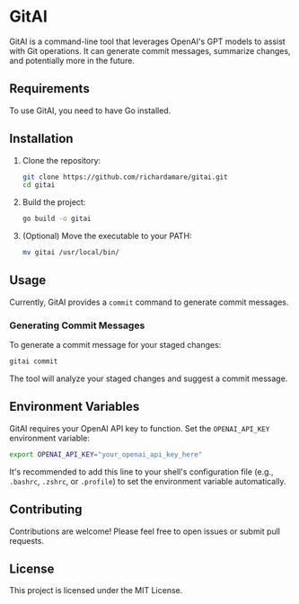 # GitAI

GitAI is a command-line tool that leverages OpenAI's GPT models to assist with Git operations. It can generate commit messages, summarize changes, and potentially more in the future.

## Requirements

To use GitAI, you need to have Go installed.

## Installation

1.  Clone the repository:
    ```bash
    git clone https://github.com/richardamare/gitai.git
    cd gitai
    ```
2.  Build the project:
    ```bash
    go build -o gitai
    ```
3.  (Optional) Move the executable to your PATH:
    ```bash
    mv gitai /usr/local/bin/
    ```

## Usage

Currently, GitAI provides a `commit` command to generate commit messages.

### Generating Commit Messages

To generate a commit message for your staged changes:

```bash
gitai commit
```

The tool will analyze your staged changes and suggest a commit message.

## Environment Variables

GitAI requires your OpenAI API key to function. Set the `OPENAI_API_KEY` environment variable:

```bash
export OPENAI_API_KEY="your_openai_api_key_here"
```

It's recommended to add this line to your shell's configuration file (e.g., `.bashrc`, `.zshrc`, or `.profile`) to set the environment variable automatically.

## Contributing

Contributions are welcome! Please feel free to open issues or submit pull requests.

## License

This project is licensed under the MIT License.
